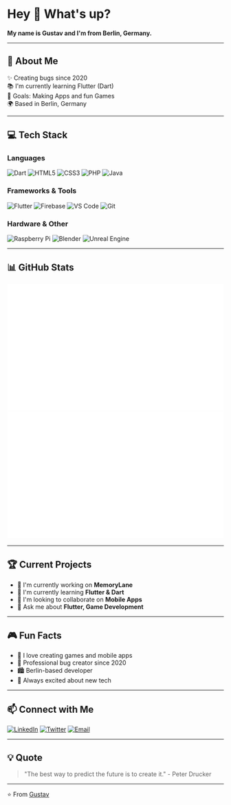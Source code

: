 # Hey 👋 What's up?

**My name is Gustav and I'm from Berlin, Germany.**

---

## 🚀 About Me

✨ Creating bugs since 2020  
📚 I'm currently learning Flutter (Dart)  
🎯 Goals: Making Apps and fun Games  
🌍 Based in Berlin, Germany  

---

## 💻 Tech Stack

### Languages
![Dart](https://img.shields.io/badge/Dart-0175C2?style=for-the-badge&logo=dart&logoColor=white)
![HTML5](https://img.shields.io/badge/HTML5-E34F26?style=for-the-badge&logo=html5&logoColor=white)
![CSS3](https://img.shields.io/badge/CSS3-1572B6?style=for-the-badge&logo=css3&logoColor=white)
![PHP](https://img.shields.io/badge/PHP-777BB4?style=for-the-badge&logo=php&logoColor=white)
![Java](https://img.shields.io/badge/Java-ED8B00?style=for-the-badge&logo=java&logoColor=white)

### Frameworks & Tools
![Flutter](https://img.shields.io/badge/Flutter-02569B?style=for-the-badge&logo=flutter&logoColor=white)
![Firebase](https://img.shields.io/badge/Firebase-FFCA28?style=for-the-badge&logo=firebase&logoColor=black)
![VS Code](https://img.shields.io/badge/VS%20Code-007ACC?style=for-the-badge&logo=visual-studio-code&logoColor=white)
![Git](https://img.shields.io/badge/Git-F05032?style=for-the-badge&logo=git&logoColor=white)

### Hardware & Other
![Raspberry Pi](https://img.shields.io/badge/Raspberry%20Pi-C51A4A?style=for-the-badge&logo=raspberry-pi&logoColor=white)
![Blender](https://img.shields.io/badge/Blender-F5792A?style=for-the-badge&logo=blender&logoColor=white)
![Unreal Engine](https://img.shields.io/badge/Unreal%20Engine-313131?style=for-the-badge&logo=unreal-engine&logoColor=white)

---

## 📊 GitHub Stats

![](https://raw.githubusercontent.com/truckihd/stats/master/generated/overview.svg#gh-dark-mode-only)
![](https://raw.githubusercontent.com/truckihd/stats/master/generated/languages.svg#gh-dark-mode-only)

---

## 🏆 Current Projects

- 🔭 I'm currently working on **MemoryLane**
- 🌱 I'm currently learning **Flutter & Dart**
- 👯 I'm looking to collaborate on **Mobile Apps**
- 💬 Ask me about **Flutter, Game Development**

---

## 🎮 Fun Facts

- 🎯 I love creating games and mobile apps
- 🐛 Professional bug creator since 2020
- 🏙️ Berlin-based developer
- 🚀 Always excited about new tech

---

## 📫 Connect with Me

[![LinkedIn](https://img.shields.io/badge/LinkedIn-0077B5?style=for-the-badge&logo=linkedin&logoColor=white)](https://linkedin.com/in/YOUR_LINKEDIN)
[![Twitter](https://img.shields.io/badge/Twitter-1DA1F2?style=for-the-badge&logo=twitter&logoColor=white)](https://twitter.com/YOUR_TWITTER)
[![Email](https://img.shields.io/badge/Email-D14836?style=for-the-badge&logo=gmail&logoColor=white)](mailto:your.email@example.com)

---

## 💡 Quote

> "The best way to predict the future is to create it." - Peter Drucker

---

⭐️ From [Gustav](https://github.com/YOUR_USERNAME)
